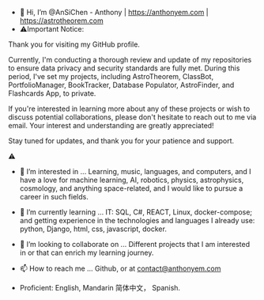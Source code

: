 - 👋 Hi, I’m @AnSiChen - Anthony | https://anthonyem.com | https://astrotheorem.com
- ⚠️Important Notice:

Thank you for visiting my GitHub profile.

Currently, I'm conducting a thorough review and update of my repositories to ensure data privacy and security standards are fully met. During this period, I've set my projects, including AstroTheorem, ClassBot, PortfolioManager, BookTracker, Database Populator, AstroFinder, and Flashcards App, to private.

If you're interested in learning more about any of these projects or wish to discuss potential collaborations, please don't hesitate to reach out to me via email. Your interest and understanding are greatly appreciated!

Stay tuned for updates, and thank you for your patience and support.

 ⚠️
- 👀 I’m interested in ... Learning, music, languages, and computers, and I have a love for machine learning, AI, robotics, physics, astrophysics, cosmology, and anything space-related, and I would like to pursue a career in such fields. 
- 🌱 I’m currently learning ... IT: SQL, C#, REACT, Linux, docker-compose; and getting experience in the technologies and languages I already use: python, Django, html, css, javascript, docker.
- 💞️ I’m looking to collaborate on ... Different projects that I am interested in or that can enrich my learning journey. 
- 📫 How to reach me ... Github, or at contact@anthonyem.com

- Proficient: English, Mandarin 简体中文， Spanish. 
<!---
AnSiChen/AnSiChen is a ✨ special ✨ repository because its `README.md` (this file) appears on your GitHub profile.
You can click the Preview link to take a look at your changes.
--->
